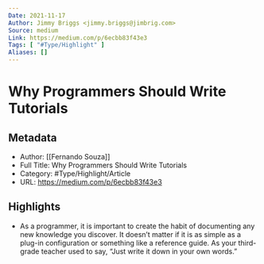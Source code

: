 ```yaml
---
Date: 2021-11-17
Author: Jimmy Briggs <jimmy.briggs@jimbrig.com>
Source: medium
Link: https://medium.com/p/6ecbb83f43e3
Tags: [ "#Type/Highlight" ]
Aliases: []
---
```

# Why Programmers Should Write Tutorials

## Metadata
- Author: [[Fernando Souza]]
- Full Title: Why Programmers Should Write Tutorials
- Category: #Type/Highlight/Article
- URL: https://medium.com/p/6ecbb83f43e3

## Highlights
- As a programmer, it is important to create the habit of documenting any new knowledge you discover. It doesn’t matter if it is as simple as a plug-in configuration or something like a reference guide. As your third-grade teacher used to say, “Just write it down in your own words.”
